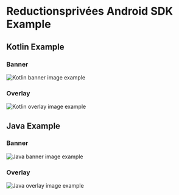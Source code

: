 # Reductionsprivées Android SDK Example

## Kotlin Example

### Banner

![Kotlin banner image example](/images/banner_kotlin_example.png)

### Overlay

![Kotlin overlay image example](/images/overlay_kotlin_example.png)

## Java Example

### Banner

![Java banner image example](/images/banner_java_example.png)

### Overlay

![Java overlay image example](/images/overlay_java_example.png)